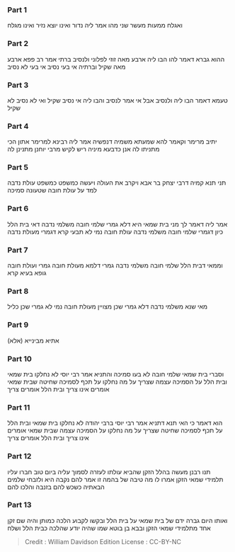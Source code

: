 
### Part 1
ואגלח ממעות מעשר שני מהו אמר ליה נדור ואינו יוצא נזיר ואינו מגלח 

### Part 2
ההוא גברא דאמר להו הבו ליה ארבע מאה זוזי לפלוני ולנסיב ברתי אמר רב פפא ארבע מאה שקיל וברתיה אי בעי נסיב אי בעי לא נסיב 

### Part 3
טעמא דאמר הבו ליה ולנסיב אבל אי אמר לנסיב והבו ליה אי נסיב שקיל ואי לא נסיב לא שקיל 

### Part 4
יתיב מרימר וקאמר להא שמעתא משמיה דנפשיה אמר ליה רבינא למרימר אתון הכי מתניתו לה אנן כדבעא מיניה ריש לקיש מרבי יוחנן מתנינן לה 

### Part 5
תני תנא קמיה דרבי יצחק בר אבא ויקרב את העולה ויעשה כמשפט כמשפט עולת נדבה למד על עולת חובה שטעונה סמיכה 

### Part 6
אמר ליה דאמר לך מני בית שמאי היא דלא גמרי שלמי חובה משלמי נדבה דאי בית הלל כיון דגמרי שלמי חובה משלמי נדבה עולת חובה נמי לא תבעי קרא דגמרי מעולת נדבה 

### Part 7
וממאי דבית הלל שלמי חובה משלמי נדבה גמרי דלמא מעולת חובה גמרי ועולת חובה גופא בעיא קרא 

### Part 8
מאי שנא משלמי נדבה דלא גמרי שכן מצויין מעולת חובה נמי לא גמרי שכן כליל 

### Part 9
(אלא) אתיא מבינייא

### Part 10
וסברי בית שמאי שלמי חובה לא בעו סמיכה והתניא אמר רבי יוסי לא נחלקו בית שמאי ובית הלל על הסמיכה עצמה שצריך על מה נחלקו על תכף לסמיכה שחיטה שבית שמאי אומרים אינו צריך ובית הלל אומרים צריך

### Part 11
הוא דאמר כי האי תנא דתניא אמר רבי יוסי ברבי יהודה לא נחלקו בית שמאי ובית הלל על תכף לסמיכה שחיטה שצריך על מה נחלקו על הסמיכה עצמה שבית שמאי אומרים אינו צריך ובית הלל אומרים צריך 

### Part 12
תנו רבנן מעשה בהלל הזקן שהביא עולתו לעזרה לסמוך עליה ביום טוב חברו עליו תלמידי שמאי הזקן אמרו לו מה טיבה של בהמה זו אמר להם נקבה היא ולזבחי שלמים הבאתיה כשכש להם בזנבה והלכו להם 

### Part 13
ואותו היום גברה ידם של בית שמאי על בית הלל ובקשו לקבוע הלכה כמותן והיה שם זקן אחד מתלמידי שמאי הזקן ובבא בן בוטא שמו שהיה יודע שהלכה כבית הלל ושלח 

>Credit : William Davidson Edition
>License : CC-BY-NC